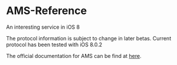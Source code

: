 AMS-Reference
=============
An interesting service in iOS 8

The protocol information is subject to change in later betas. Current protocol has been tested with iOS 8.0.2

The official documentation for AMS can be find at [here](https://developer.apple.com/library/prerelease/ios/documentation/CoreBluetooth/Reference/AppleMediaService_Reference/Introduction/Introduction.html#//apple_ref/doc/uid/TP40014716-CH2-SW1).
